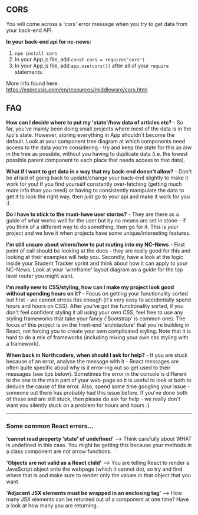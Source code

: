 ## CORS

You will come across a 'cors' error message when you try to get data from your back-end API.

**In your back-end api for nc-news:**

1. `npm install cors`
2. In your App.js file, add `const cors = require('cors')`
3. In your App.js file, add `app.use(cors())` after all of your `require` statements.

More info found here: https://expressjs.com/en/resources/middleware/cors.html

## FAQ

**How can I decide where to put my 'state'/how data of articles etc?** -
So far, you've mainly been doing small projects where most of the data is in the `App`'s state. However, storing everything in App shouldn't become the default. Look at your component tree diagram at which components need access to the data you're considering - try and keep the state for this as _low_ in the tree as possible, without you having to duplicate data (i.e. the lowest possible parent component to each place that needs access to that data).

**What if I want to get data in a way that my back-end doesn't allow?** -
Don't be afraid of going back to update/change your back-end slightly to make it work for you! If you find yourself constantly over-fetching (getting much more info than you need) or having to consistently manipulate the data to get it to look the right way, then just go to your api and make it work for you :)

**Do I have to stick to the must-have user stories?** -
They are there as a guide of what works well for the user but by no means are set in stone - if you think of a different way to do something, then go for it. This is _your_ project and we love it when projects have some unique/interesting features.

**I'm still unsure about where/how to put routing into my NC-News** -
First point of call should be looking at the docs - they are really good for this and looking at their examples will help you. Secondly, have a look at the logic inside your Student Tracker sprint and think about how it can apply to your NC-News. Look at your 'wireframe' layout diagram as a guide for the top level router you might want.

**I'm really new to CSS/styling, how can I make my project look good without spending hours on it?** -
Focus on getting your functionality sorted out first - we cannot stress this enough (it's very easy to accidentally spend hours and hours on CSS). After you've got the functionality sorted, if you don't feel confident styling it all using your own CSS, feel free to use any styling frameworks that take your fancy ('Bootstrap' is common one). The focus of this project is on the front-end 'architecture' that you're building in React, not forcing you to create your own complicated styling. Note that it is hard to do a mix of frameworks (including mixing your own css styling with a framework).

**When back in Northcoders, when should I ask for help?** -
If you are stuck because of an error, analyse the message with it - React messages are often quite specific about why is it error-ing out so get used to their messages (see tips below). Sometimes the error in the console is different to the one in the main part of your web-page so it is useful to look at both to deduce the cause of the error. Also, spend some time googling your issue - someone out there has probably had this issue before. If you've done both of these and are still stuck, then please do ask for help - we really don't want you silently stuck on a problem for hours and hours :)

---

### Some common React errors...

**'cannot read property 'state' of undefined'** --> Think carefully about WHAT is undefined in this case. You might be getting this because your methods in a class component are not arrow functions.

**'Objects are not valid as a React child'** --> You are telling React to render a JavaScript object onto the webpage (which it cannot do), so try and find where that is and make sure to render only the values in that object that you want

**'Adjacent JSX elements must be wrapped in an enclosing tag'** --> How many JSX elements can be returned out of a component at one time? Have a look at how many you are returning.